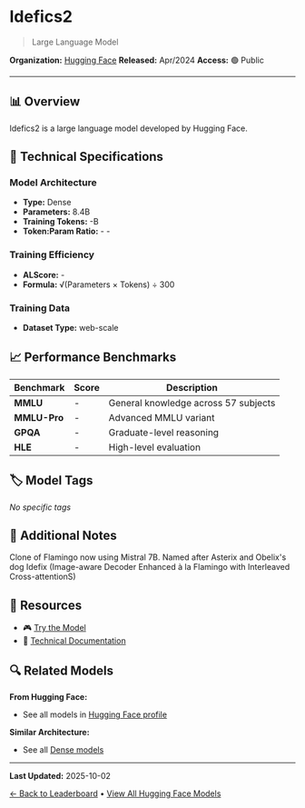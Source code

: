 # Idefics2

> Large Language Model

**Organization:** [Hugging Face](../../labs/hugging-face.md)
**Released:** Apr/2024
**Access:** 🟢 Public

---

## 📊 Overview

Idefics2 is a large language model developed by Hugging Face.

## 🔧 Technical Specifications

### Model Architecture
- **Type:** Dense
- **Parameters:** 8.4B
- **Training Tokens:** -B
- **Token:Param Ratio:** - -

### Training Efficiency
- **ALScore:** -
- **Formula:** √(Parameters × Tokens) ÷ 300

### Training Data
- **Dataset Type:** web-scale

## 📈 Performance Benchmarks

| Benchmark | Score | Description |
|-----------|-------|-------------|
| **MMLU** | - | General knowledge across 57 subjects |
| **MMLU-Pro** | - | Advanced MMLU variant |
| **GPQA** | - | Graduate-level reasoning |
| **HLE** | - | High-level evaluation |

## 🏷️ Model Tags

_No specific tags_

## 📝 Additional Notes

Clone of Flamingo now using Mistral 7B. Named after Asterix and Obelix's dog Idefix (Image-aware Decoder Enhanced à la Flamingo with Interleaved Cross-attentionS)

## 🔗 Resources

- 🎮 [Try the Model](https://huggingface.co/HuggingFaceM4/idefics2-8b)
- 📄 [Technical Documentation](https://huggingface.co/blog/idefics2)

## 🔍 Related Models

**From Hugging Face:**
- See all models in [Hugging Face profile](../../labs/hugging-face.md)

**Similar Architecture:**
- See all [Dense models](../../architectures/dense.md)

---

**Last Updated:** 2025-10-02

[← Back to Leaderboard](../../README.md) • [View All Hugging Face Models](../../labs/hugging-face.md)
